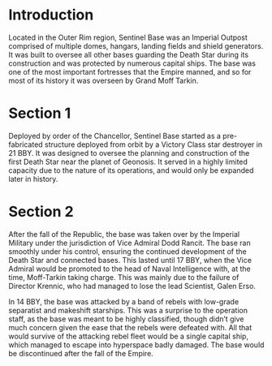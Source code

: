 # Introduction

Located in the Outer Rim region, Sentinel Base was an Imperial Outpost comprised of multiple domes, hangars, landing fields and shield generators.
It was built to oversee all other bases guarding the Death Star during its construction and was protected by numerous capital ships.
The base was one of the most important fortresses that the Empire manned, and so for most of its history it was overseen by Grand Moff Tarkin.

# Section 1

Deployed by order of the Chancellor, Sentinel Base started as a pre-fabricated structure deployed from orbit by a Victory Class star destroyer in 21 BBY.
It was designed to oversee the planning and construction of the first Death Star near the planet of Geonosis.
It served in a highly limited capacity due to the nature of its operations, and would only be expanded later in history.

# Section 2

After the fall of the Republic, the base was taken over by the Imperial Military under the jurisdiction of Vice Admiral Dodd Rancit.
The base ran smoothly under his control, ensuring the continued development of the Death Star and connected bases.
This lasted until 17 BBY, when the Vice Admiral would be promoted to the head of Naval Intelligence with, at the time, Moff-Tarkin taking charge.
This was mainly due to the failure of Director Krennic, who had managed to lose the lead Scientist, Galen Erso.

In 14 BBY, the base was attacked by a band of rebels with low-grade separatist and makeshift starships.
This was a surprise to the operation staff, as the base was meant to be highly classified, though didn’t give much concern given the ease that the rebels were defeated with.
All that would survive of the attacking rebel fleet would be a single capital ship, which managed to escape into hyperspace badly damaged.
The base would be discontinued after the fall of the Empire.
